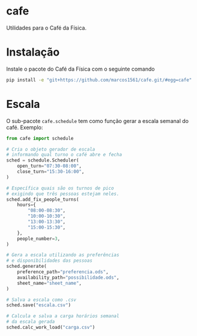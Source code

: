 # cafe
Utilidades para o Café da Física.

# Instalação
Instale o pacote do Café da Física com o seguinte comando
```bash
pip install -e "git+https://github.com/marcos1561/cafe.git/#egg=cafe"
```

# Escala
O sub-pacote `cafe.schedule` tem como função gerar a escala semanal do café. Exemplo:
```python
from cafe import schedule

# Cria o objeto gerador de escala
# informando qual turno o café abre e fecha
sched = schedule.Scheduler(
    open_turn="07:30-08:00",
    close_turn="15:30-16:00",
)

# Específica quais são os turnos de pico
# exigindo que três pessoas estejam neles.
sched.add_fix_people_turns(
    hours={
        "08:00-08:30", 
        "10:00-10:30", 
        "13:00-13:30", 
        "15:00-15:30",
    },
    people_number=3,
)

# Gera a escala utilizando as preferências
# e disponibilidades das pessoas
sched.generate(
    preference_path="preferencia.ods",
    availability_path="possibilidade.ods",
    sheet_name="sheet_name",
)

# Salva a escala como .csv
sched.save("escala.csv")

# Calcula e salva a carga horários semanal
# da escala gerada
sched.calc_work_load("carga.csv")
```